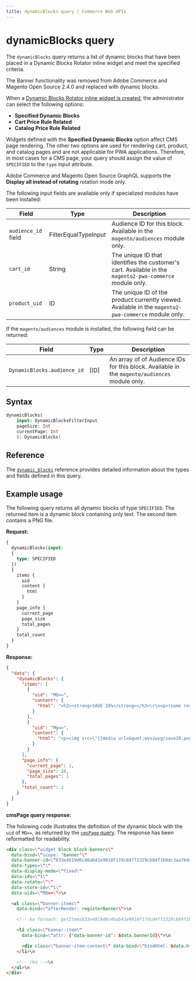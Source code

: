 ```yaml
---
title: dynamicBlocks query | Commerce Web APIs
---
```


# dynamicBlocks query

The `dynamicBlocks` query returns a list of dynamic blocks that have been placed in a Dynamic Blocks Rotator inline widget and meet the specified criteria.

<InlineAlert variant="info" slots="text" />

The Banner functionality was removed from Adobe Commerce and Magento Open Source 2.4.0 and replaced with dynamic blocks.

When a [Dynamic Blocks Rotator inline widget is created](https://docs.magento.com/user-guide/cms/dynamic-blocks-rotate.html), the administrator can select the following options:

*  **Specified Dynamic Blocks**
*  **Cart Price Rule Related**
*  **Catalog Price Rule Related**

Widgets defined with the **Specified Dynamic Blocks** option affect CMS page rendering. The other two options are used for rendering cart, product, and catalog pages and are not applicable for PWA applications. Therefore, in most cases for a CMS page, your query should assign the value of `SPECIFIED` to the `type` input attribute.

<InlineAlert variant="info" slots="text" />

Adobe Commerce and Magento Open Source GraphQL supports the **Display all instead of rotating** rotation mode only.

The following input fields are available only if specialized modules have been installed:

Field | Type | Description
--- | --- | ---
`audience_id` field | FilterEqualTypeInput | Audience ID for this block. Available in the `magento/audiences` module only.
`cart_id` | String | The unique ID that identifies the customer's cart. Available in the `magento2-pwa-commerce` module only.
`product_uid` | ID | The unique ID of the product currently viewed. Available in the `magento2-pwa-commerce` module only.


If the `magento/audiences` module is installed, the following field can be returned:

Field | Type | Description
--- | --- | ---
`DynamicBlocks.audience_id` | [ID] | An array of of Audience IDs for this block. Available in the `magento/audiences` module only.

## Syntax

```graphql
dynamicBlocks(
    input: DynamicBlocksFilterInput
    pageSize: Int
    currentPage: Int
    ): DynamicBlocks!
```

## Reference

The [`dynamic_blocks`](https://developer.adobe.com/commerce/webapi/graphql-api/index.html#query-dynamicBlocks) reference provides detailed information about the types and fields defined in this query.

## Example usage

The following query returns all dynamic blocks of type `SPECIFIED`. The returned item is a dynamic block containing only text. The second item contains a PNG file.

**Request:**

```graphql
{
  dynamicBlocks(input:
  {
    type: SPECIFIED
  })
  {
    items {
      uid
      content {
        html
      }
    }
    page_info {
      current_page
      page_size
      total_pages
    }
    total_count
  }
}
```

**Response:**

```json
{
  "data": {
    "dynamicBlocks": {
      "items": [
        {
          "uid": "MQ==",
          "content": {
            "html": "<h2><strong>SAVE 20%</strong></h2>\r\n<p>(some restrictions apply)</p>\r\n<p>&nbsp;</p>"
          }
        },
        {
          "uid": "Mg==",
          "content": {
            "html": "<p><img src=\"{{media url=&quot;wysiwyg/save20.png&quot;}}\" alt=\"save 20% red\"></p>"
          }
        }
      ],
      "page_info": {
        "current_page": 1,
        "page_size": 20,
        "total_pages": 1
      },
      "total_count": 2
    }
  }
}
```

**cmsPage query response:**

The following code illustrates the definition of the dynamic block with the `uid` of `MQ==`, as returned by the [`cmsPage` query](../../store/queries/cms-page.md). The response has been reformatted for readability.

```html
<div class=\"widget block block-banners\"
  data-bind=\"scope: 'banner'\"
  data-banner-id=\"833e4819d6c46ab41e9910f17dc04f72329cb84f1b0dc3aa76d43bcb11d605a6\"
  data-types=\"\"
  data-display-mode=\"fixed\"
  data-ids=\"1\"
  data-rotate=\"\"
  data-store-id=\"1\"
  data-uids=\"MQ==\">\n

  <ul class=\"banner-items\"
    data-bind=\"afterRender: registerBanner\">\n

    <!-- ko foreach: getItems833e4819d6c46ab41e9910f17dc04f72329cb84f1b0dc3aa76d43bcb11d605a6() -->\n

    <li class=\"banner-item\"
      data-bind=\"attr: {'data-banner-id': $data.bannerId}\">\n

      <div class=\"banner-item-content\" data-bind=\"bindHtml: $data.html\"></div>\n
    </li>\n

    <!-- /ko -->\n
  </ul>\n
</div>
```
